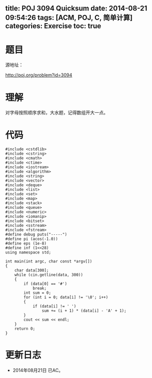 title: POJ 3094 Quicksum
date: 2014-08-21 09:54:26
tags: [ACM, POJ, C, 简单计算]
categories: Exercise
toc: true
---
# 题目
源地址：

http://poj.org/problem?id=3094

# 理解
对字母按照顺序求和，大水题，记得数组开大一点。

<!-- more -->

# 代码
```#include <cstdio>
#include <cstdlib>
#include <cstring>
#include <cmath>
#include <ctime>
#include <iostream>
#include <algorithm>
#include <string>
#include <vector>
#include <deque>
#include <list>
#include <set>
#include <map>
#include <stack>
#include <queue>
#include <numeric>
#include <iomanip>
#include <bitset>
#include <sstream>
#include <fstream>
#define debug puts("-----")
#define pi (acos(-1.0))
#define eps (1e-8)
#define inf (1<<28)
using namespace std;

int main(int argc, char const *argv[])
{
    char data[300];
    while (cin.getline(data, 300))
    {
        if (data[0] == '#')
            break;
        int sum = 0;
        for (int i = 0; data[i] != '\0'; i++)
        {
            if (data[i] != ' ')
                sum += (i + 1) * (data[i] - 'A' + 1);
        }
        cout << sum << endl;
    }
    return 0;
}
```
# 更新日志
- 2014年08月21日 已AC。